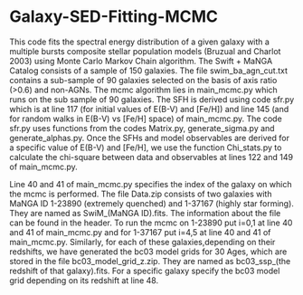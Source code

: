 # Galaxy-SED-Fitting-MCMC
This code fits the spectral energy distribution of a given galaxy with a multiple bursts composite stellar population models (Bruzual and Charlot 2003) using Monte Carlo Markov Chain algorithm.
The Swift + MaNGA Catalog consists of a sample of 150 galaxies. The file swim_ba_agn_cut.txt contains a sub-sample of 90 galaxies selected on the basis of axis ratio (>0.6) and non-AGNs.
The mcmc algorithm lies in main_mcmc.py which runs on the sub sample of 90 galaxies. The SFH is derived using code sfr.py which is at line 117 (for initial values of E(B-V) and [Fe/H]) and line 145 (and for random walks in E(B-V) vs [Fe/H] space) of main_mcmc.py. The code sfr.py uses functions from the codes Matrix.py, generate_sigma.py and generate_alphas.py. Once the SFHs and model observables are derived for a specific value of E(B-V) and [Fe/H], we use the function Chi_stats.py to calculate the chi-square between data and observables at lines 122 and 149 of main_mcmc.py.

Line 40 and 41 of main_mcmc.py specifies the index of the galaxy on which the mcmc is performed. The file 
Data.zip consists of two galaxies with MaNGA ID 1-23890 (extremely quenched) and 1-37167 (highly star forming). They are named as SwiM_(MaNGA ID).fits. The information about the file can be found in the header. 
To run the mcmc on 1-23890 put i=0,1 at line 40 and 41 of main_mcmc.py and for 1-37167
put i=4,5 at line 40 and 41 of main_mcmc.py. Similarly, for each of these galaxies,depending on their redshifts, we have generated the bc03 model grids for 30 Ages, which are stored in the file bc03_model_grid_z.zip. They are named as bc03_ssp_(the redshift of that galaxy).fits. For a specific galaxy specify the bc03 model grid depending on its redshift at line 48.
